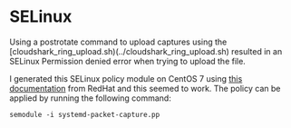 # SELinux

Using a postrotate command to upload captures using the
[cloudshark_ring_upload.sh)(../cloudshark_ring_upload.sh) resulted in an
SELinux Permission denied error when trying to upload the file.

I generated this SELinux policy module on CentOS 7 using 
[this documentation](https://access.redhat.com/documentation/en-us/red_hat_enterprise_linux/6/html/security-enhanced_linux/sect-security-enhanced_linux-fixing_problems-allowing_access_audit2allow)
from RedHat and this seemed to work. The policy can be applied by running the
following command:

```
semodule -i systemd-packet-capture.pp
```
